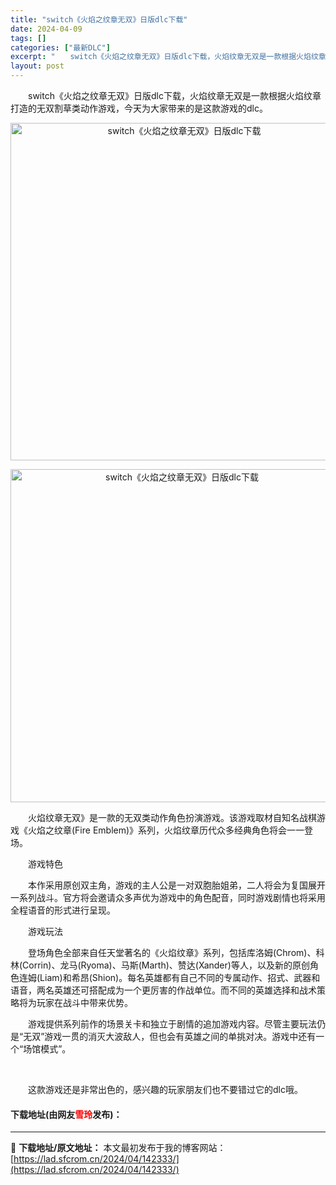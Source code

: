 ```yaml
---
title: "switch《火焰之纹章无双》日版dlc下载"
date: 2024-04-09
tags: []
categories: ["最新DLC"]
excerpt: "　　switch《火焰之纹章无双》日版dlc下载，火焰纹章无双是一款根据火焰纹章打造的无双割草类动作游戏，今天为大家带来的是这款游戏的dlc。 　　火焰纹章无双》是一款的无双类动作角色扮演游戏。该游戏取材自知名战棋游戏《火焰之纹章(Fire Emblem)》系列，火焰纹章历代众多经典角色将会一一登场&hellip;"
layout: post
---
```


 <p>　　switch《火焰之纹章无双》日版dlc下载，火焰纹章无双是一款根据火焰纹章打造的无双割草类动作游戏，今天为大家带来的是这款游戏的dlc。</p> <p align="center"><img align="" border="0" src="https://lad.sfcrom.cn/wp-content/uploads/2024/04/20240409_6615074e8b4e7.webp" width="540" alt="switch《火焰之纹章无双》日版dlc下载" /></p> <p align="center"><img align="" border="0" src="https://lad.sfcrom.cn/wp-content/uploads/2024/04/20240409_6615074ee33fc.webp" width="533" alt="switch《火焰之纹章无双》日版dlc下载" /></p> <p>　　火焰纹章无双》是一款的无双类动作角色扮演游戏。该游戏取材自知名战棋游戏《火焰之纹章(Fire Emblem)》系列，火焰纹章历代众多经典角色将会一一登场。</p> <p>　　游戏特色</p> <p>　　本作采用原创双主角，游戏的主人公是一对双胞胎姐弟，二人将会为复国展开一系列战斗。官方将会邀请众多声优为游戏中的角色配音，同时游戏剧情也将采用全程语音的形式进行呈现。</p> <p>　　游戏玩法</p> <p>　　登场角色全部来自任天堂著名的《火焰纹章》系列，包括库洛姆(Chrom)、科林(Corrin)、龙马(Ryoma)、马斯(Marth)、赞达(Xander)等人，以及新的原创角色连姆(Liam)和希昂(Shion)。每名英雄都有自己不同的专属动作、招式、武器和语音，两名英雄还可搭配成为一个更厉害的作战单位。而不同的英雄选择和战术策略将为玩家在战斗中带来优势。</p> <p>　　游戏提供系列前作的场景关卡和独立于剧情的追加游戏内容。尽管主要玩法仍是&ldquo;无双&rdquo;游戏一贯的消灭大波敌人，但也会有英雄之间的单挑对决。游戏中还有一个&ldquo;场馆模式&rdquo;。</p> <p>&nbsp;</p> <p>　　这款游戏还是非常出色的，感兴趣的玩家朋友们也不要错过它的dlc哦。</p> <p><h4>下载地址(由网友<font color="red">雪玲</font>发布)：</h4></p> 

---
📖 **下载地址/原文地址：** 本文最初发布于我的博客网站：[https://lad.sfcrom.cn/2024/04/142333/](https://lad.sfcrom.cn/2024/04/142333/)
